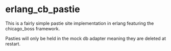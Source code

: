 erlang_cb_pastie
================

This is a fairly simple pastie site implementation in erlang featuring the chicago_boss framework.

Pasties will only be held in the mock db adapter meaning they are deleted at restart.
